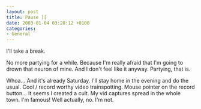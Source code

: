 ```yaml
---
layout: post
title: Pause ][
date: 2003-01-04 03:28:12 +0100
categories:
- General
---
```

I'll take a break.

No more partying for a while. Because I'm really afraid that I'm going to drown that neuron of mine. And I don't feel like it anyway. Partying, that is.

Whoa... And it's already Saturday. I'll stay home in the evening and do the usual. Cool / record worthy video trainspotting. Mouse pointer on the record button... It seems I created a cult. My vid captures spread in the whole town. I'm famous! Well actually, no. I'm not.

